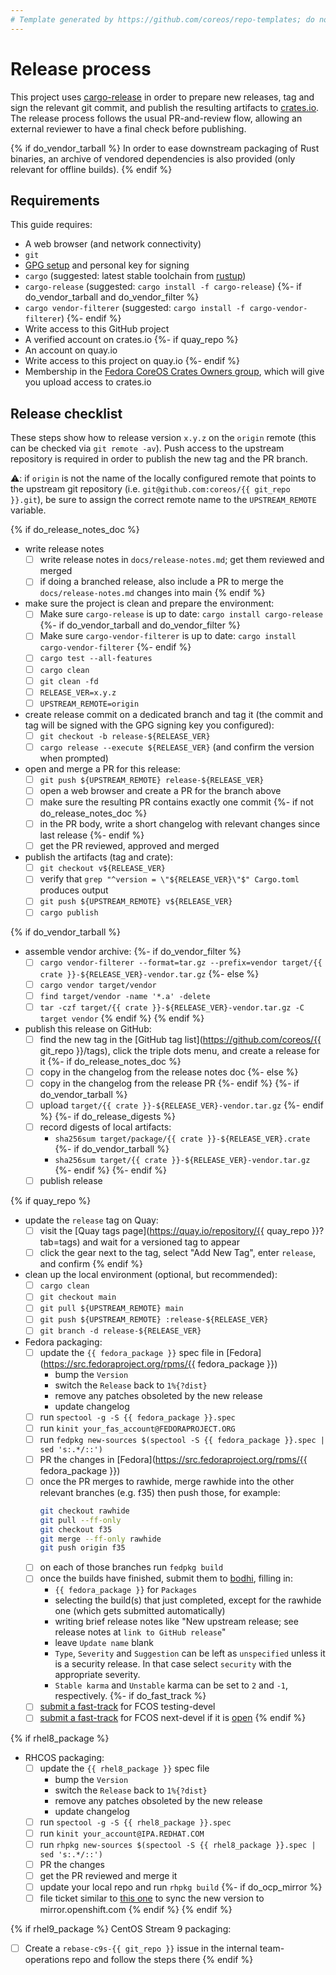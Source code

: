```yaml
---
# Template generated by https://github.com/coreos/repo-templates; do not edit downstream
---
```


# Release process

This project uses [cargo-release][cargo-release] in order to prepare new releases, tag and sign the relevant git commit, and publish the resulting artifacts to [crates.io][crates-io].
The release process follows the usual PR-and-review flow, allowing an external reviewer to have a final check before publishing.

{% if do_vendor_tarball %}
In order to ease downstream packaging of Rust binaries, an archive of vendored dependencies is also provided (only relevant for offline builds).
{% endif %}

## Requirements

This guide requires:

 * A web browser (and network connectivity)
 * `git`
 * [GPG setup][GPG setup] and personal key for signing
 * `cargo` (suggested: latest stable toolchain from [rustup][rustup])
 * `cargo-release` (suggested: `cargo install -f cargo-release`)
{%- if do_vendor_tarball and do_vendor_filter %}
 * `cargo vendor-filterer` (suggested: `cargo install -f cargo-vendor-filterer`)
{%- endif %}
 * Write access to this GitHub project
 * A verified account on crates.io
{%- if quay_repo %}
 * An account on quay.io
 * Write access to this project on quay.io
{%- endif %}
 * Membership in the [Fedora CoreOS Crates Owners group](https://github.com/orgs/coreos/teams/fedora-coreos-crates-owners/members), which will give you upload access to crates.io

## Release checklist

These steps show how to release version `x.y.z` on the `origin` remote (this can be checked via `git remote -av`).
Push access to the upstream repository is required in order to publish the new tag and the PR branch.

:warning:: if `origin` is not the name of the locally configured remote that points to the upstream git repository (i.e. `git@github.com:coreos/{{ git_repo }}.git`), be sure to assign the correct remote name to the `UPSTREAM_REMOTE` variable.

{% if do_release_notes_doc %}
- write release notes
  - [ ] write release notes in `docs/release-notes.md`; get them reviewed and merged
  - [ ] if doing a branched release, also include a PR to merge the `docs/release-notes.md` changes into main
{% endif %}

- make sure the project is clean and prepare the environment:
  - [ ] Make sure `cargo-release` is up to date: `cargo install cargo-release`
{%- if do_vendor_tarball and do_vendor_filter %}
  - [ ] Make sure `cargo-vendor-filterer` is up to date: `cargo install cargo-vendor-filterer`
{%- endif %}
  - [ ] `cargo test --all-features`
  - [ ] `cargo clean`
  - [ ] `git clean -fd`
  - [ ] `RELEASE_VER=x.y.z`
  - [ ] `UPSTREAM_REMOTE=origin`

- create release commit on a dedicated branch and tag it (the commit and tag will be signed with the GPG signing key you configured):
  - [ ] `git checkout -b release-${RELEASE_VER}`
  - [ ] `cargo release --execute ${RELEASE_VER}` (and confirm the version when prompted)

- open and merge a PR for this release:
  - [ ] `git push ${UPSTREAM_REMOTE} release-${RELEASE_VER}`
  - [ ] open a web browser and create a PR for the branch above
  - [ ] make sure the resulting PR contains exactly one commit
{%- if not do_release_notes_doc %}
  - [ ] in the PR body, write a short changelog with relevant changes since last release
{%- endif %}
  - [ ] get the PR reviewed, approved and merged

- publish the artifacts (tag and crate):
  - [ ] `git checkout v${RELEASE_VER}`
  - [ ] verify that `grep "^version = \"${RELEASE_VER}\"$" Cargo.toml` produces output
  - [ ] `git push ${UPSTREAM_REMOTE} v${RELEASE_VER}`
  - [ ] `cargo publish`

{% if do_vendor_tarball %}
- assemble vendor archive:
{%- if do_vendor_filter %}
  - [ ] `cargo vendor-filterer --format=tar.gz --prefix=vendor target/{{ crate }}-${RELEASE_VER}-vendor.tar.gz`
{%- else %}
  - [ ] `cargo vendor target/vendor`
  - [ ] `find target/vendor -name '*.a' -delete`
  - [ ] `tar -czf target/{{ crate }}-${RELEASE_VER}-vendor.tar.gz -C target vendor`
{% endif %}
{% endif %}

- publish this release on GitHub:
  - [ ] find the new tag in the [GitHub tag list](https://github.com/coreos/{{ git_repo }}/tags), click the triple dots menu, and create a release for it
{%- if do_release_notes_doc %}
  - [ ] copy in the changelog from the release notes doc
{%- else %}
  - [ ] copy in the changelog from the release PR
{%- endif %}
{%- if do_vendor_tarball %}
  - [ ] upload `target/{{ crate }}-${RELEASE_VER}-vendor.tar.gz`
{%- endif %}
{%- if do_release_digests %}
  - [ ] record digests of local artifacts:
    - `sha256sum target/package/{{ crate }}-${RELEASE_VER}.crate`
{%- if do_vendor_tarball %}
    - `sha256sum target/{{ crate }}-${RELEASE_VER}-vendor.tar.gz`
{%- endif %}
{%- endif %}
  - [ ] publish release

{% if quay_repo %}
- update the `release` tag on Quay:
  - [ ] visit the [Quay tags page](https://quay.io/repository/{{ quay_repo }}?tab=tags) and wait for a versioned tag to appear
  - [ ] click the gear next to the tag, select "Add New Tag", enter `release`, and confirm
{% endif %}

- clean up the local environment (optional, but recommended):
  - [ ] `cargo clean`
  - [ ] `git checkout main`
  - [ ] `git pull ${UPSTREAM_REMOTE} main`
  - [ ] `git push ${UPSTREAM_REMOTE} :release-${RELEASE_VER}`
  - [ ] `git branch -d release-${RELEASE_VER}`

- Fedora packaging:
  - [ ] update the `{{ fedora_package }}` spec file in [Fedora](https://src.fedoraproject.org/rpms/{{ fedora_package }})
    - bump the `Version`
    - switch the `Release` back to `1%{?dist}`
    - remove any patches obsoleted by the new release
    - update changelog
  - [ ] run `spectool -g -S {{ fedora_package }}.spec`
  - [ ] run `kinit your_fas_account@FEDORAPROJECT.ORG`
  - [ ] run `fedpkg new-sources $(spectool -S {{ fedora_package }}.spec | sed 's:.*/::')`
  - [ ] PR the changes in [Fedora](https://src.fedoraproject.org/rpms/{{ fedora_package }})
  - [ ] once the PR merges to rawhide, merge rawhide into the other relevant branches (e.g. f35) then push those, for example:
    ```bash
    git checkout rawhide
    git pull --ff-only
    git checkout f35
    git merge --ff-only rawhide
    git push origin f35
    ```
  - [ ] on each of those branches run `fedpkg build`
  - [ ] once the builds have finished, submit them to [bodhi](https://bodhi.fedoraproject.org/updates/new), filling in:
    - `{{ fedora_package }}` for `Packages`
    - selecting the build(s) that just completed, except for the rawhide one (which gets submitted automatically)
    - writing brief release notes like "New upstream release; see release notes at `link to GitHub release`"
    - leave `Update name` blank
    - `Type`, `Severity` and `Suggestion` can be left as `unspecified` unless it is a security release. In that case select `security` with the appropriate severity.
    - `Stable karma` and `Unstable` karma can be set to `2` and `-1`, respectively.
{%- if do_fast_track %}
  - [ ] [submit a fast-track](https://github.com/coreos/fedora-coreos-config/actions/workflows/add-override.yml) for FCOS testing-devel
  - [ ] [submit a fast-track](https://github.com/coreos/fedora-coreos-config/actions/workflows/add-override.yml) for FCOS next-devel if it is [open](https://github.com/coreos/fedora-coreos-pipeline/blob/main/next-devel/README.md)
{% endif %}

{% if rhel8_package %}
- RHCOS packaging:
  - [ ] update the `{{ rhel8_package }}` spec file
    - bump the `Version`
    - switch the `Release` back to `1%{?dist}`
    - remove any patches obsoleted by the new release
    - update changelog
  - [ ] run `spectool -g -S {{ rhel8_package }}.spec`
  - [ ] run `kinit your_account@IPA.REDHAT.COM`
  - [ ] run `rhpkg new-sources $(spectool -S {{ rhel8_package }}.spec | sed 's:.*/::')`
  - [ ] PR the changes
  - [ ] get the PR reviewed and merge it
  - [ ] update your local repo and run `rhpkg build`
{%- if do_ocp_mirror %}
  - [ ] file ticket similar to [this one](https://issues.redhat.com/browse/ART-3772) to sync the new version to mirror.openshift.com
{% endif %}
{% endif %}

{% if rhel9_package %}
CentOS Stream 9 packaging:
  - [ ] Create a `rebase-c9s-{{ git_repo }}` issue in the internal team-operations repo and follow the steps there
{% endif %}

[cargo-release]: https://github.com/sunng87/cargo-release
[rustup]: https://rustup.rs/
[crates-io]: https://crates.io/
[GPG setup]: https://docs.github.com/en/github/authenticating-to-github/managing-commit-signature-verification

